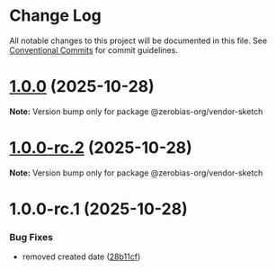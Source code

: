 # Change Log

All notable changes to this project will be documented in this file.
See [Conventional Commits](https://conventionalcommits.org) for commit guidelines.

# [1.0.0](https://github.com/zerobias-org/vendor/compare/@zerobias-org/vendor-sketch@1.0.0-rc.2...@zerobias-org/vendor-sketch@1.0.0) (2025-10-28)

**Note:** Version bump only for package @zerobias-org/vendor-sketch





# [1.0.0-rc.2](https://github.com/zerobias-org/vendor/compare/@zerobias-org/vendor-sketch@1.0.0-rc.1...@zerobias-org/vendor-sketch@1.0.0-rc.2) (2025-10-28)

**Note:** Version bump only for package @zerobias-org/vendor-sketch





# 1.0.0-rc.1 (2025-10-28)


### Bug Fixes

* removed created date ([28b11cf](https://github.com/zerobias-org/vendor/commit/28b11cf2563e9cdadd4b1dc83edd60d2fcd01df0))
